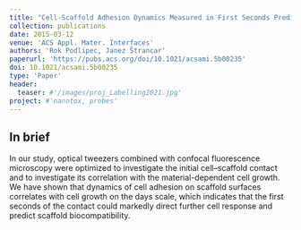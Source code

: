 ```yaml
---
title: "Cell-Scaffold Adhesion Dynamics Measured in First Seconds Predicts Cell Growth on Days Scale – Optical Tweezers Study"
collection: publications
date: 2015-03-12
venue: 'ACS Appl. Mater. Interfaces'
authors: 'Rok Podlipec, Janez Štrancar'
paperurl: 'https://pubs.acs.org/doi/10.1021/acsami.5b00235'
doi: 10.1021/acsami.5b00235
type: 'Paper'
header:
  teaser: #'/images/proj_Labelling2021.jpg'
project: #'nanotox, probes'
---
```


In brief 
--------
In our study, optical tweezers combined with confocal fluorescence microscopy were optimized to investigate the initial cell–scaffold contact and to investigate its correlation with the material-dependent cell growth. 
We have shown that dynamics of cell adhesion on scaffold surfaces correlates with cell growth on the days scale, which indicates that the first seconds of the contact could markedly direct further cell response and 
predict scaffold biocompatibility. 
